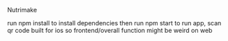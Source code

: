 Nutrimake

run npm install to install dependencies
then run npm start to run app, scan qr code
built for ios so frontend/overall function might be weird on web
